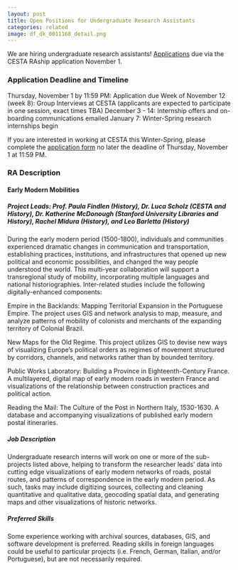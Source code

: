 ```yaml
---
layout: post
title: Open Positions for Undergraduate Research Assistants
categories: related
image: df_dk_0011168_detail.png
---
```


We are hiring undergraduate research assistants! [Applications](https://cesta.stanford.edu/news/paid-undergraduate-research-opportunities-cesta-winter-spring-2019) due via the CESTA RAship application November 1.

### Application Deadline and Timeline  

Thursday, November 1 by 11:59 PM: Application due
Week of November 12 (week 8): Group Interviews at CESTA (applicants are expected to participate in one session, exact times TBA)
December 3 - 14: Internship offers and on-boarding communications emailed
January 7: Winter-Spring research internships begin

If you are interested in working at CESTA this Winter-Spring, please complete the [application form](https://cesta.stanford.edu/news/paid-undergraduate-research-opportunities-cesta-winter-spring-2019) no later the deadline of Thursday, November 1 at 11:59 PM.  

### RA Description
#### Early Modern Mobilities

##### Project Leads: Prof. Paula Findlen (History), Dr. Luca Scholz (CESTA and History), Dr. Katherine McDonough (Stanford University Libraries and History), Rachel Midura (History), and Leo Barletta (History)

During the early modern period (1500-1800), individuals and communities experienced dramatic changes in communication and transportation, establishing practices, institutions, and infrastructures that opened up new political and economic possibilities, and changed the way people understood the world. This multi-year collaboration will support a transregional study of mobility, incorporating multiple languages and national historiographies. Inter-related studies include the following digitally-enhanced components:

Empire in the Backlands: Mapping Territorial Expansion in the Portuguese Empire. The project uses GIS and network analysis to map, measure, and analyze patterns of mobility of colonists and merchants of the expanding territory of Colonial Brazil.

New Maps for the Old Regime. This project utilizes GIS to devise new ways of visualizing Europe’s political orders as regimes of movement structured by corridors, channels, and networks rather than by bounded territory.

Public Works Laboratory: Building a Province in Eighteenth-Century France. A multilayered, digital map of early modern roads in western France and visualizations of the relationship between construction practices and political action.

Reading the Mail: The Culture of the Post in Northern Italy, 1530-1630. A database and accompanying visualizations of published early modern postal itineraries.

##### Job Description
Undergraduate research interns will work on one or more of the sub-projects listed above, helping to transform the researcher leads’ data into cutting edge visualizations of early modern networks of roads, postal routes, and patterns of correspondence in the early modern period.  As such, tasks may include digitizing sources, collecting and cleaning quantitative and qualitative data, geocoding spatial data,  and generating maps and other visualizations of historic networks.

##### Preferred Skills
Some experience working with archival sources, databases, GIS, and software development is preferred. Reading skills in foreign languages could be useful to particular projects (i.e. French, German, Italian, and/or Portuguese), but are not necessarily required.
